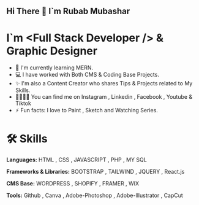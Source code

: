 <h2>Hi There 👋 I`m Rubab Mubashar </h2>
<h1>I`m  &lt;Full Stack Developer /&gt; & Graphic Designer</h1>
<ul>
  <li>🌱 I'm currently learning MERN.</li>
  <li>💻 I have worked with Both CMS & Coding Base Projects.</li>  
  <li>✨ I'm also a Content Creator who shares Tips & Projects related to My Skills.</li>
  <li>🫱🏻‍🫲🏻 You can find me on Instagram , Linkedin , Facebook , Youtube & Tiktok </li>
  <li>⚡ Fun facts: I love to Paint , Sketch and Watching Series.</li>
</ul>
<h1>🛠️ Skills</h1>
<p><b>Languages:</b> HTML , CSS , JAVASCRIPT , PHP , MY SQL </p>
<p><b>Frameworks & Libraries:</b> BOOTSTRAP , TAILWIND , JQUERY , React.js </p>
<p><b>CMS Base:</b> WORDPRESS , SHOPIFY , FRAMER , WIX</p>
<p><b>Tools:</b> Github , Canva , Adobe-Photoshop , Adobe-Illustrator , CapCut </p>

